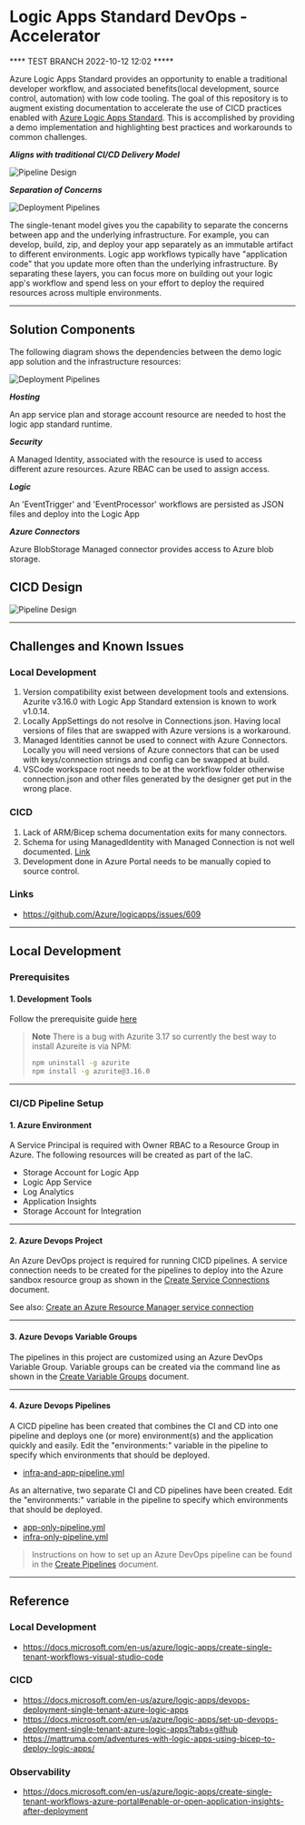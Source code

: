 # Logic Apps Standard DevOps - Accelerator

**** TEST BRANCH 2022-10-12 12:02 *****

Azure Logic Apps Standard provides an opportunity to enable a traditional developer workflow, and associated benefits(local development, source control, automation) with low code tooling. The goal of this repository is to augment existing documentation to accelerate the use of CICD practices enabled with [Azure Logic Apps Standard](https://docs.microsoft.com/en-us/azure/logic-apps/devops-deployment-single-tenant-azure-logic-apps). This is accomplished by providing a demo implementation and highlighting best practices and workarounds to common challenges.

***Aligns with traditional CI/CD Delivery Model***

![Pipeline Design](Design/developer-delivery.png)

***Separation of Concerns***

![Deployment Pipelines](https://docs.microsoft.com/en-us/azure/logic-apps/media/devops-deployment-single-tenant/deployment-pipelines-logic-apps.png)

The single-tenant model gives you the capability to separate the concerns between app and the underlying infrastructure. For example, you can develop, build, zip, and deploy your app separately as an immutable artifact to different environments. Logic app workflows typically have "application code" that you update more often than the underlying infrastructure. By separating these layers, you can focus more on building out your logic app's workflow and spend less on your effort to deploy the required resources across multiple environments.

---

## Solution Components

The following diagram shows the dependencies between the demo logic app solution and the infrastructure resources:

![Deployment Pipelines](Design/design-structure.png)

***Hosting***

An app service plan and storage account resource are needed to host the logic app standard runtime.

***Security***

A Managed Identity, associated with the resource is used to access different azure resources. Azure RBAC can be used to assign access.

***Logic***

An 'EventTrigger' and 'EventProcessor' workflows are persisted as JSON files and deploy into the Logic App

***Azure Connectors***

Azure BlobStorage Managed connector provides access to Azure blob storage.

## CICD Design

![Pipeline Design](Design/design-cicd-detail.png)

---

## Challenges and Known Issues

### Local Development

1. Version compatibility exist between development tools and extensions. Azurite v3.16.0 with Logic App Standard extension is known to work v1.0.14.
2. Locally AppSettings do not resolve in Connections.json. Having local versions of files that are swapped with Azure versions is a workaround.
3. Managed Identities cannot be used to connect with Azure Connectors. Locally you will need versions of Azure connectors that can be used with keys/connection strings and config can be swapped at build.
4. VSCode workspace root needs to be at the workflow folder otherwise connection.json and other files generated by the designer get put in the wrong place.

### CICD

1. Lack of ARM/Bicep schema documentation exits for many connectors.
2. Schema for using ManagedIdentity with Managed Connection is not well documented. [Link](https://github.com/Azure/bicep/issues/5516)
3. Development done in Azure Portal needs to be manually copied to source control.

### Links

- https://github.com/Azure/logicapps/issues/609

---

## Local Development

### Prerequisites

#### 1. Development Tools

Follow the prerequisite guide [here](https://docs.microsoft.com/en-us/azure/logic-apps/create-single-tenant-workflows-visual-studio-code#prerequisites)

> **Note**
> There is a bug with Azurite 3.17 so currently the best way to install Azureite is via NPM:
>
> ``` bash
> npm uninstall -g azurite
> npm install -g azurite@3.16.0
> ```

---

### CI/CD Pipeline Setup

#### 1. Azure Environment

A Service Principal is required with Owner RBAC to a Resource Group in Azure. The following resources will be created as part of the IaC.

- Storage Account for Logic App
- Logic App Service
- Log Analytics
- Application Insights
- Storage Account for Integration

---

#### 2. Azure Devops Project

An Azure DevOps project is required for running CICD pipelines. A service connection needs to be created for the pipelines to deploy into the Azure sandbox resource group as shown in the [Create Service Connections](Infrastructure/docs/CreateServiceConnections.md) document.

See also: [Create an Azure Resource Manager service connection](https://docs.microsoft.com/en-us/azure/devops/pipelines/library/connect-to-azure?view=azure-devops#create-an-azure-resource-manager-service-connection-with-an-existing-service-principal)

---

#### 3. Azure Devops Variable Groups

The pipelines in this project are customized using an Azure DevOps Variable Group. Variable groups can be created via the command line as shown in the [Create Variable Groups](Infrastructure/docs/Create-Variable-Group.md) document.

---

#### 4. Azure Devops Pipelines

A CICD pipeline has been created that combines the CI and CD into one pipeline and deploys one (or more) environment(s) and the application quickly and easily. Edit the "environments:" variable in the pipeline to specify which environments that should be deployed.

- [infra-and-app-pipeline.yml](Infrastructure/deploy/infra-and-app-pipeline.yml)

As an alternative, two separate CI and CD pipelines have been created. Edit the "environments:" variable in the pipeline to specify which environments that should be deployed.

- [app-only-pipeline.yml](Infrastructure/deploy/app-only-pipeline.yml)
- [infra-only-pipeline.yml](Infrastructure/deploy/infra-only-pipeline.yml)

> Instructions on how to set up an Azure DevOps pipeline can be found in the [Create Pipelines](Infrastructure/docs/Create-Pipeline.md) document.

---

## Reference


### Local Development

- https://docs.microsoft.com/en-us/azure/logic-apps/create-single-tenant-workflows-visual-studio-code

### CICD

- https://docs.microsoft.com/en-us/azure/logic-apps/devops-deployment-single-tenant-azure-logic-apps
- https://docs.microsoft.com/en-us/azure/logic-apps/set-up-devops-deployment-single-tenant-azure-logic-apps?tabs=github
- https://mattruma.com/adventures-with-logic-apps-using-bicep-to-deploy-logic-apps/

### Observability

- https://docs.microsoft.com/en-us/azure/logic-apps/create-single-tenant-workflows-azure-portal#enable-or-open-application-insights-after-deployment
